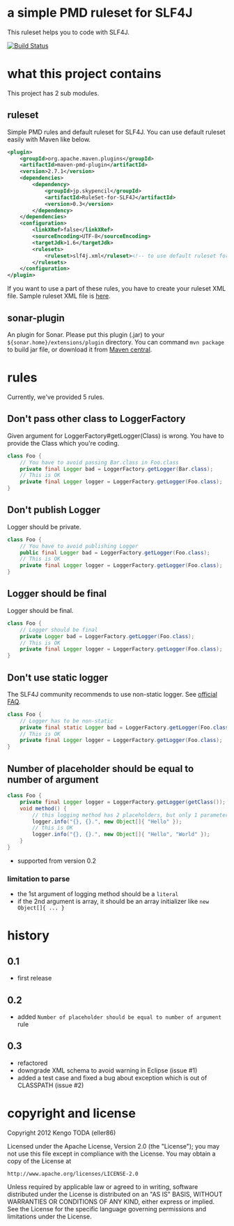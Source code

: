 # a simple PMD ruleset for SLF4J
This ruleset helps you to code with SLF4J.

[![Build Status](https://secure.travis-ci.org/eller86/ruleset-for-SLF4J.png?branch=master)](http://travis-ci.org/eller86/ruleset-for-SLF4J)

# what this project contains
This project has 2 sub modules.

## ruleset
Simple PMD rules and default ruleset for SLF4J. You can use default ruleset easily with Maven like below.

```xml
<plugin>
	<groupId>org.apache.maven.plugins</groupId>
	<artifactId>maven-pmd-plugin</artifactId>
	<version>2.7.1</version>
	<dependencies>
		<dependency>
			<groupId>jp.skypencil</groupId>
			<artifactId>RuleSet-for-SLF4J</artifactId>
			<version>0.3</version>
		</dependency>
	</dependencies>
	<configuration>
		<linkXRef>false</linkXRef>
		<sourceEncoding>UTF-8</sourceEncoding>
		<targetJdk>1.6</targetJdk>
		<rulesets>
			<ruleset>slf4j.xml</ruleset><!-- to use default ruleset for SLF4J -->
		</rulesets>
	</configuration>
</plugin>
```

If you want to use a part of these rules, you have to create your ruleset XML file.
Sample ruleset XML file is [here](https://raw.github.com/eller86/ruleset-for-SLF4J/master/ruleset/src/main/resources/slf4j.xml).

## sonar-plugin
An plugin for Sonar.
Please put this plugin (.jar) to your `${sonar.home}/extensions/plugin` directory.
You can command `mvn package` to build jar file, or download it from [Maven central](http://central.maven.org/maven2/jp/skypencil/sonar-pmd-for-SLF4J-plugin/).

# rules
Currently, we've provided 5 rules.

## Don't pass other class to LoggerFactory
Given argument for LoggerFactory#getLogger(Class) is wrong. You have to provide the Class which you're coding.
```java
class Foo {
    // You have to avoid passing Bar.class in Foo.class
    private final Logger bad = LoggerFactory.getLogger(Bar.class);
    // This is OK
    private final Logger logger = LoggerFactory.getLogger(Foo.class);
}
```

## Don't publish Logger
Logger should be private.

```java
class Foo {
    // You have to avoid publishing Logger
    public final Logger bad = LoggerFactory.getLogger(Foo.class);
    // This is OK
    private final Logger logger = LoggerFactory.getLogger(Foo.class);
}
```

## Logger should be final
Logger should be final.

```java
class Foo {
    // Logger should be final
    private Logger bad = LoggerFactory.getLogger(Foo.class);
    // This is OK
    private final Logger logger = LoggerFactory.getLogger(Foo.class);
}
```

## Don't use static logger
The SLF4J community recommends to use non-static logger. See [official FAQ](http://www.slf4j.org/faq.html#declared_static).

```java
class Foo {
    // Logger has to be non-static
    private final static Logger bad = LoggerFactory.getLogger(Foo.class);
    // This is OK
    private final Logger logger = LoggerFactory.getLogger(Foo.class);
}
```

## Number of placeholder should be equal to number of argument

```java
class Foo {
    private final Logger logger = LoggerFactory.getLogger(getClass());
    void method() {
        // this logging method has 2 placeholders, but only 1 parameter
        logger.info("{}, {}.", new Object[]{ "Hello" });
        // this is OK
        logger.info("{}, {}.", new Object[]{ "Hello", "World" });
    }
}
```

- supported from version 0.2

### limitation to parse
- the 1st argument of logging method should be a `literal`
- if the 2nd argument is array, it should be an array initializer like `new Object[]{ ... }`

# history
## 0.1
- first release

## 0.2
- added `Number of placeholder should be equal to number of argument` rule

## 0.3
- refactored
- downgrade XML schema to avoid warning in Eclipse (issue #1)
- added a test case and fixed a bug about exception which is out of CLASSPATH (issue #2)

# copyright and license
Copyright 2012 Kengo TODA (eller86)

Licensed under the Apache License, Version 2.0 (the "License");
you may not use this file except in compliance with the License.
You may obtain a copy of the License at

    http://www.apache.org/licenses/LICENSE-2.0

Unless required by applicable law or agreed to in writing, software
distributed under the License is distributed on an "AS IS" BASIS,
WITHOUT WARRANTIES OR CONDITIONS OF ANY KIND, either express or implied.
See the License for the specific language governing permissions and
limitations under the License.
